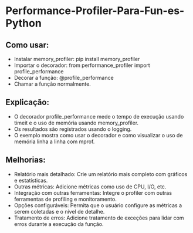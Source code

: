 # Performance-Profiler-Para-Fun-es-Python

## Como usar:

* Instalar memory_profiler: pip install memory_profiler
* Importar o decorador: from performance_profiler import profile_performance
* Decorar a função: @profile_performance
* Chamar a função normalmente.

## Explicação:

* O decorador profile_performance mede o tempo de execução usando timeit e o uso de memória usando memory_profiler.
* Os resultados são registrados usando o logging.
* O exemplo mostra como usar o decorador e como visualizar o uso de memória linha a linha com mprof.

## Melhorias:

* Relatório mais detalhado: Crie um relatório mais completo com gráficos e estatísticas.
* Outras métricas: Adicione métricas como uso de CPU, I/O, etc.
* Integração com outras ferramentas: Integre o profiler com outras ferramentas de profiling e monitoramento.
* Opções configuráveis: Permita que o usuário configure as métricas a serem coletadas e o nível de detalhe.
* Tratamento de erros: Adicione tratamento de exceções para lidar com erros durante a execução da função.
